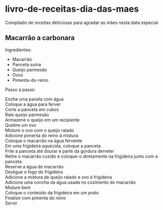 # livro-de-receitas-dia-das-maes
Compilado de receitas deliciosas para agradar as mães nesta data especial

## Macarrão a carbonara

Ingredientes:
- Macarrão
- Panceta suína
- Queijo parmesão
- Ovos
- Pimenta-do-reino

Passo a passo:

Encha uma panela com água\
Coloque a água para ferver\
Corte a panceta em cubos\
Rale queijo parmesão\
Armazene o queijo em um recipiente\
Quebre um ovo\
Misture o ovo com o queijo ralado\
Adicione pimenta do reino à mistura\
Coloque o macarrão na água fervente\
Em uma frigideira aquecida, coloque a panceta\
Frite a panceta até dourar e parte da gordura derreter\
Retire o macarrão cozido e coloque-o diretamente na frigideira junto com a panceta\
Reserve a água do macarrão\
Desligue o fogo do frigideira\
Adicione a mistura de queijo ralado e ovo à frigideira\
Adicione uma concha da água usada no cozimento do macarrão\
Misture bem\
Coloque o conteúdo da frigideira em um prato\
Finalize com pimenta do reino\
Servir
